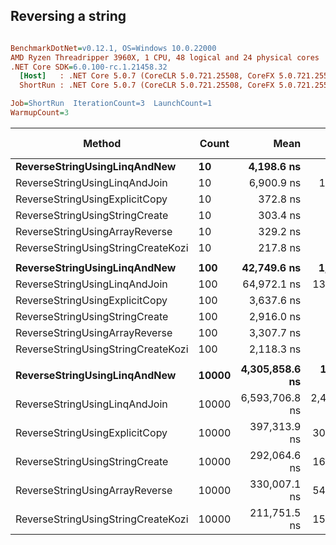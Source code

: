## Reversing a string

``` ini

BenchmarkDotNet=v0.12.1, OS=Windows 10.0.22000
AMD Ryzen Threadripper 3960X, 1 CPU, 48 logical and 24 physical cores
.NET Core SDK=6.0.100-rc.1.21458.32
  [Host]   : .NET Core 5.0.7 (CoreCLR 5.0.721.25508, CoreFX 5.0.721.25508), X64 RyuJIT
  ShortRun : .NET Core 5.0.7 (CoreCLR 5.0.721.25508, CoreFX 5.0.721.25508), X64 RyuJIT

Job=ShortRun  IterationCount=3  LaunchCount=1  
WarmupCount=3  

```
|                             Method | Count |           Mean |           Error |        StdDev | Ratio | RatioSD |     Gen 0 | Gen 1 | Gen 2 |  Allocated |
|----------------------------------- |------ |---------------:|----------------:|--------------:|------:|--------:|----------:|------:|------:|-----------:|
|       **ReverseStringUsingLinqAndNew** |    **10** |     **4,198.6 ns** |       **163.41 ns** |       **8.96 ns** |  **1.00** |    **0.00** |    **0.6943** |     **-** |     **-** |     **5840 B** |
|      ReverseStringUsingLinqAndJoin |    10 |     6,900.9 ns |     1,307.78 ns |      71.68 ns |  1.64 |    0.01 |    1.6785 |     - |     - |    14080 B |
|     ReverseStringUsingExplicitCopy |    10 |       372.8 ns |        93.05 ns |       5.10 ns |  0.09 |    0.00 |    0.2294 |     - |     - |     1920 B |
|     ReverseStringUsingStringCreate |    10 |       303.4 ns |        22.17 ns |       1.22 ns |  0.07 |    0.00 |    0.1144 |     - |     - |      960 B |
|     ReverseStringUsingArrayReverse |    10 |       329.2 ns |        35.77 ns |       1.96 ns |  0.08 |    0.00 |    0.2294 |     - |     - |     1920 B |
| ReverseStringUsingStringCreateKozi |    10 |       217.8 ns |        23.32 ns |       1.28 ns |  0.05 |    0.00 |    0.1147 |     - |     - |      960 B |
|                                    |       |                |                 |               |       |         |           |       |       |            |
|       **ReverseStringUsingLinqAndNew** |   **100** |    **42,749.6 ns** |     **1,531.33 ns** |      **83.94 ns** |  **1.00** |    **0.00** |    **6.9580** |     **-** |     **-** |    **58400 B** |
|      ReverseStringUsingLinqAndJoin |   100 |    64,972.1 ns |    13,482.68 ns |     739.03 ns |  1.52 |    0.02 |   16.7236 |     - |     - |   140800 B |
|     ReverseStringUsingExplicitCopy |   100 |     3,637.6 ns |       275.58 ns |      15.11 ns |  0.09 |    0.00 |    2.2926 |     - |     - |    19200 B |
|     ReverseStringUsingStringCreate |   100 |     2,916.0 ns |       227.34 ns |      12.46 ns |  0.07 |    0.00 |    1.1444 |     - |     - |     9600 B |
|     ReverseStringUsingArrayReverse |   100 |     3,307.7 ns |       798.94 ns |      43.79 ns |  0.08 |    0.00 |    2.2926 |     - |     - |    19200 B |
| ReverseStringUsingStringCreateKozi |   100 |     2,118.3 ns |       498.73 ns |      27.34 ns |  0.05 |    0.00 |    1.1444 |     - |     - |     9600 B |
|                                    |       |                |                 |               |       |         |           |       |       |            |
|       **ReverseStringUsingLinqAndNew** | **10000** | **4,305,858.6 ns** |   **142,582.16 ns** |   **7,815.41 ns** |  **1.00** |    **0.00** |  **695.3125** |     **-** |     **-** |  **5840000 B** |
|      ReverseStringUsingLinqAndJoin | 10000 | 6,593,706.8 ns | 2,450,495.21 ns | 134,319.91 ns |  1.53 |    0.03 | 1679.6875 |     - |     - | 14080000 B |
|     ReverseStringUsingExplicitCopy | 10000 |   397,313.9 ns |    30,314.95 ns |   1,661.66 ns |  0.09 |    0.00 |  229.4922 |     - |     - |  1920000 B |
|     ReverseStringUsingStringCreate | 10000 |   292,064.6 ns |    16,386.08 ns |     898.18 ns |  0.07 |    0.00 |  114.7461 |     - |     - |   960000 B |
|     ReverseStringUsingArrayReverse | 10000 |   330,007.1 ns |    54,237.19 ns |   2,972.92 ns |  0.08 |    0.00 |  229.4922 |     - |     - |  1920000 B |
| ReverseStringUsingStringCreateKozi | 10000 |   211,751.5 ns |    15,710.90 ns |     861.17 ns |  0.05 |    0.00 |  114.7461 |     - |     - |   960000 B |
